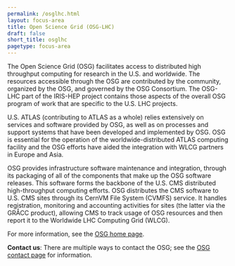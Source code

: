 ```yaml
---
permalink: /osglhc.html
layout: focus-area
title: Open Science Grid (OSG-LHC)
draft: false
short_title: osglhc
pagetype: focus-area
---
```


  The Open Science Grid (OSG) facilitates access to distributed high throughput computing
  for research in the U.S. and worldwide.
  The resources accessible through the OSG are contributed by the community,
  organized by the OSG, and governed by the OSG Consortium.
  The OSG-LHC part of the IRIS-HEP project contains those aspects of the overall OSG program of work 
  that are specific to the U.S. LHC projects.
  
  U.S. ATLAS (contributing to ATLAS as a whole) relies extensively on services and software provided by OSG,
  as well as on processes and support systems that have been developed and implemented by OSG.
  OSG is essential for the operation of the worldwide-distributed ATLAS computing facility
  and the OSG efforts have aided the integration with WLCG partners in Europe and Asia.
  
  OSG provides infrastructure software maintenance and integration,
  through its packaging of all of the components that make up the OSG software releases.
  This software forms the backbone of the U.S. CMS distributed high-throughput computing efforts.
  OSG distributes the CMS software to U.S. CMS sites through its CernVM File System (CVMFS) service.
  It handles registration, monitoring and accounting activities for sites
  (the latter via the GRÅCC product), allowing CMS to track usage of OSG resources
  and then report it to the Worldwide LHC Computing Grid (WLCG).
  
  For more information, see the [OSG home page](https://opensciencegrid.org).

  **Contact us**: There are multiple ways to contact the OSG;
  see the [OSG contact page](https://opensciencegrid.org/contact) for information.
